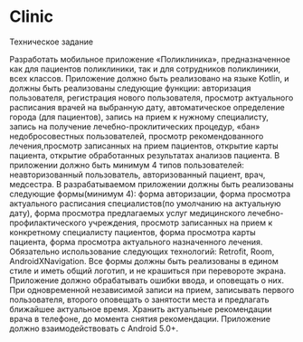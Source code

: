 # Clinic
Техническое задание


Разработать мобильное приложение «Поликлиника», предназначенное как для пациентов поликлиники, так и для сотрудников поликлиники, всех классов. Приложение должно быть реализовано на языке Kotlin, и должны быть реализованы следующие функции: авторизация пользователя, регистрация нового пользователя, просмотр актуального расписания врачей на выбранную дату, автоматическое определение города (для пациентов), запись на прием к нужному специалисту, запись на получение лечебно-проклитических процедур, «бан» недобросовестных пользователей, просмотр рекомендованного лечения,просмотр записанных на прием пациентов, открытие карты пациента, открытие обработанных результатах анализов пациента.
В приложении должно быть минимум 4 типов пользователей: неавторизованный пользователь, авторизованный пациент, врач, медсестра.
В разрабатываемом приложении должны быть реализованы следующие формы(минимум 4): форма авторизации, форма просмотра актуального расписания специалистов(по умолчанию на актуальную дату), форма просмотра предлагаемых услуг медицинского лечебно-профилактического учреждения, просмотр записанных на прием к конкретному специалисту пациентов, форма просмотра карты пациента, форма просмотра актуального назначенного лечения.
Обязательно использование следующих технологий: Retrofit, Room, AndroidXNavigation.
Все формы должны быть реализованы в едином стиле и иметь общий логотип, и не крашиться при перевороте экрана.
Приложение должно обрабатывать ошибки ввода, и оповещать о них. При одновременной независимой записи на прием, записывать первого пользователя, второго оповещать о занятости места и предлагать ближайшее актуальное время. Хранить актуальные рекомендации врача в телефоне, до момента снятия рекомендации.
Приложение должно взаимодействовать с Android 5.0+. 

